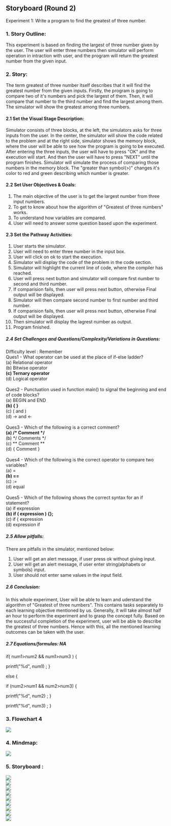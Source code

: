 ## Storyboard (Round 2)

Experiment 1: Write a program to find the greatest of three number.

### 1. Story Outline:

This experiment is based on finding the largest of three number given by the user. The user will enter three numbers then simulator will perform operation in intraction with user, and the program will return the greatest number from the given input.

### 2. Story:

The term greatest of three number itself describes that it will find the greatest number from the given inputs. Firstly, the program is going to compare two of it's numbers and pick the largest of them. Then, it will compare that number to the third number and find the largest among them. The simulator will show the greatest among three numbers.

#### 2.1 Set the Visual Stage Description:
Simulator consists of three blocks, at the left, the simulators asks for three inputs from the user. In the center, the simulator will show the code related to the problem and at the right side, simulator shows the memory block, where the user will be able to see how the program is going to be executed. After entering the three inputs, the user will have to press "OK" and the execution will start. And then the user will have to press "NEXT" until the program finishes. Simulator will simulate the process of comparing those numbers in the memory block.  The "greater than symbol(>)" changes it's color to red and green describing which number is greater.

#### 2.2 Set User Objectives & Goals:
1. The main objective of the user is to get the largest number from three input numbers.
2. To get to know about how the algorithm of "Greatest of three numbers" works.
3. To understand how variables are compared.
4. User will need to answer some question based upon the experiment.

#### 2.3 Set the Pathway Activities:
01. User starts the simulator.
02. User will need to enter three number in the input box.
03. User will click on ok to start the execution.
04. Simulator will display the code of the problem in the code section.
05. Simulator will highlight the current line of code, where the compiler has reached.
06. User will press next button and simulator will compare first number to second and third number.
07. If comparision fails, then user will press next button, otherwise Final output will be displayed.
08. Simulator will then compare second number to first number and third number.
09. If comparision fails, then user will press next button, otherwise Final output will be displayed.
10. Then simulator will display the lagrest number as output.
11. Program finished.


##### 2.4 Set Challenges and Questions/Complexity/Variations in Questions:
Difficulty level : Remember<br>
Ques1 - What operator can be used at the place of if-else ladder?<br>
(a) Relational operator<br>
(b) Bitwise operator<br>
<b>(c) Ternary operator</b><br>
(d) Logical operator<br><br>
Ques2 - Punctuation used in function main() to signal the beginning and end of code blocks?<br>
(a) BEGIN and END<br>
<b>(b) { }</b><br>
(c) ( and )<br>
(d) -> and <-<br><br>
Ques3 - Which of the following is a correct comment?<br>
<b>(a) /* Comment */</b><br>
(b) */ Comments */ <br>
(c) ** Comment ** <br>
(d) { Comment }<br><br>
Ques4 - Which of the following is the correct operator to compare two variables?<br>
(a) =<br>
<b>(b) ==</b><br>
(c) :=<br>
(d) equal<br><br>
Ques5 - Which of the following shows the correct syntax for an if statement?<br>
(a) if expression<br>
<b>(b) if ( expression ) {};</b><br>
(c) if { expression<br>
(d) expression if<br>

##### 2.5 Allow pitfalls:
There are pitfalls in the simulator, mentioned below:
1. User will get an alert message, if user press ok without giving input.
2. User will get an alert message, if user enter string(alphabets or symbols) input.
3. User should not enter same values in the input field.

##### 2.6 Conclusion:
In this whole experiment, User will be able to learn and uderstand the algorithm of "Greatest of three numbers". This contains tasks separately to each learning objective mentioned by us. Generally, it will take almost half an hour to perform the experiment and to grasp the concept fully. Based on the successful completion of the experiment, user will be able to describe the greatest of three numbers. Hence with this, all the mentioned learning outcomes can be taken with the user.

##### 2.7 Equations/formulas: NA
if( num1>num2 && num1>num3 ) {

printf("%d", num1) ; }

else {

if (num2>num1 && num2>num3) {

printf("%d", num2) ; 
}

printf("%d", num3) ; 
}


### 3. Flowchart 4
<img src="flowchart/flowchart.png"/><br>

### 4. Mindmap:
<img src="mindmap/mindmap.png"/>

### 5. Storyboard :
<img src="images/1.PNG"><br>
<img src="images/2.PNG"><br>
<img src="images/3.PNG"><br>
<img src="images/4.PNG"><br>
<img src="images/5.PNG"><br>
<img src="images/6.PNG"><br>
<img src="images/7.PNG"><br>
<img src="images/8.PNG"><br>
<img src="images/9.PNG"><br>

